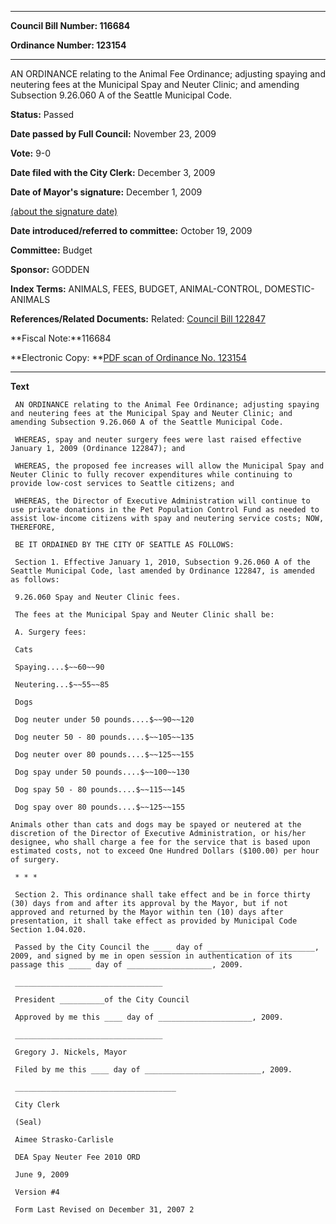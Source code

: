 

********

**Council Bill Number: 116684**
   
**Ordinance Number: 123154**
********

 AN ORDINANCE relating to the Animal Fee Ordinance; adjusting spaying and neutering fees at the Municipal Spay and Neuter Clinic; and amending Subsection 9.26.060 A of the Seattle Municipal Code.

**Status:** Passed
   
**Date passed by Full Council:** November 23, 2009
   
**Vote:** 9-0
   
**Date filed with the City Clerk:** December 3, 2009
   
**Date of Mayor's signature:** December 1, 2009
   
[(about the signature date)](/~public/approvaldate.htm)
   
   
   
**Date introduced/referred to committee:** October 19, 2009
   
**Committee:** Budget
   
**Sponsor:** GODDEN
   
   
**Index Terms:** ANIMALS, FEES, BUDGET, ANIMAL-CONTROL, DOMESTIC-ANIMALS

**References/Related Documents:** Related: [Council Bill 122847](http://clerk.ci.seattle.wa.us/~scripts/nph-brs.exe?s1=&s3=&s4=122847&s2=&s5=&Sect4=and&l=20&Sect2=THESON&Sect3=PLURON&Sect5=CBOR1&Sect6=HITOFF&d=CBOR&p=1&u=%2F~public%2Fcbor1.htm&r=0&f=S)

**Fiscal Note:**116684

**Electronic Copy: **[PDF scan of Ordinance No. 123154](/~archives/Ordinances/Ord_123154.pdf)

********

**Text**
   
```
 AN ORDINANCE relating to the Animal Fee Ordinance; adjusting spaying and neutering fees at the Municipal Spay and Neuter Clinic; and amending Subsection 9.26.060 A of the Seattle Municipal Code.

 WHEREAS, spay and neuter surgery fees were last raised effective January 1, 2009 (Ordinance 122847); and

 WHEREAS, the proposed fee increases will allow the Municipal Spay and Neuter Clinic to fully recover expenditures while continuing to provide low-cost services to Seattle citizens; and

 WHEREAS, the Director of Executive Administration will continue to use private donations in the Pet Population Control Fund as needed to assist low-income citizens with spay and neutering service costs; NOW, THEREFORE,

 BE IT ORDAINED BY THE CITY OF SEATTLE AS FOLLOWS:

 Section 1. Effective January 1, 2010, Subsection 9.26.060 A of the Seattle Municipal Code, last amended by Ordinance 122847, is amended as follows:

 9.26.060 Spay and Neuter Clinic fees.

 The fees at the Municipal Spay and Neuter Clinic shall be:

 A. Surgery fees:

 Cats

 Spaying....$~~60~~90

 Neutering...$~~55~~85

 Dogs

 Dog neuter under 50 pounds....$~~90~~120

 Dog neuter 50 - 80 pounds....$~~105~~135

 Dog neuter over 80 pounds....$~~125~~155

 Dog spay under 50 pounds....$~~100~~130

 Dog spay 50 - 80 pounds....$~~115~~145

 Dog spay over 80 pounds....$~~125~~155

Animals other than cats and dogs may be spayed or neutered at the discretion of the Director of Executive Administration, or his/her designee, who shall charge a fee for the service that is based upon estimated costs, not to exceed One Hundred Dollars ($100.00) per hour of surgery.

 * * *

 Section 2. This ordinance shall take effect and be in force thirty (30) days from and after its approval by the Mayor, but if not approved and returned by the Mayor within ten (10) days after presentation, it shall take effect as provided by Municipal Code Section 1.04.020.

 Passed by the City Council the ____ day of ________________________, 2009, and signed by me in open session in authentication of its passage this _____ day of ___________________, 2009.

 _________________________________

 President __________of the City Council

 Approved by me this ____ day of _____________________, 2009.

 _________________________________

 Gregory J. Nickels, Mayor

 Filed by me this ____ day of __________________________, 2009.

 ____________________________________

 City Clerk

 (Seal)

 Aimee Strasko-Carlisle

 DEA Spay Neuter Fee 2010 ORD

 June 9, 2009

 Version #4

 Form Last Revised on December 31, 2007 2

```
